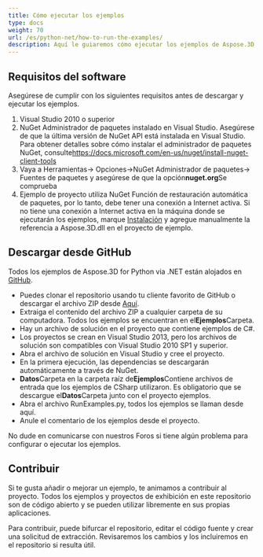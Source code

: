 ```yaml
---
title: Cómo ejecutar los ejemplos
type: docs
weight: 70
url: /es/python-net/how-to-run-the-examples/
description: Aquí le guiaremos cómo ejecutar los ejemplos de Aspose.3D for Python via .NET.
---
```

##  **Requisitos del software**
Asegúrese de cumplir con los siguientes requisitos antes de descargar y ejecutar los ejemplos.

1. Visual Studio 2010 o superior
1. NuGet Administrador de paquetes instalado en Visual Studio. Asegúrese de que la última versión de NuGet API está instalada en Visual Studio. Para obtener detalles sobre cómo instalar el administrador de paquetes NuGet, consulte<https://docs.microsoft.com/en-us/nuget/install-nuget-client-tools>
1. Vaya a Herramientas-> Opciones->NuGet Administrador de paquetes-> Fuentes de paquetes y asegúrese de que la opción**nuget.org**Se comprueba
1. Ejemplo de proyecto utiliza NuGet Función de restauración automática de paquetes, por lo tanto, debe tener una conexión a Internet activa. Si no tiene una conexión a Internet activa en la máquina donde se ejecutarán los ejemplos, marque [Instalación](/3d/es/python-net/installation/) y agregue manualmente la referencia a Aspose.3D.dll en el proyecto de ejemplo.
##  **Descargar desde GitHub**
Todos los ejemplos de Aspose.3D for Python via .NET están alojados en [GitHub](https://github.com/aspose-3d/Aspose.3D-for-.NET).

- Puedes clonar el repositorio usando tu cliente favorito de GitHub o descargar el archivo ZIP desde [Aquí](https://github.com/aspose-3d/Aspose.3D-for-.NET/archive/master.zip).
- Extraiga el contenido del archivo ZIP a cualquier carpeta de su computadora. Todos los ejemplos se encuentran en el**Ejemplos**Carpeta.
- Hay un archivo de solución en el proyecto que contiene ejemplos de C#.
- Los proyectos se crean en Visual Studio 2013, pero los archivos de solución son compatibles con Visual Studio 2010 SP1 y superior.
- Abra el archivo de solución en Visual Studio y cree el proyecto.
- En la primera ejecución, las dependencias se descargarán automáticamente a través de NuGet.
- **Datos**Carpeta en la carpeta raíz de**Ejemplos**Contiene archivos de entrada que los ejemplos de CSharp utilizaron. Es obligatorio que se descargue el**Datos**Carpeta junto con el proyecto ejemplos.
- Abra el archivo RunExamples.py, todos los ejemplos se llaman desde aquí.
- Anule el comentario de los ejemplos desde el proyecto.

No dude en comunicarse con nuestros Foros si tiene algún problema para configurar o ejecutar los ejemplos.
##  **Contribuir**
Si te gusta añadir o mejorar un ejemplo, te animamos a contribuir al proyecto. Todos los ejemplos y proyectos de exhibición en este repositorio son de código abierto y se pueden utilizar libremente en sus propias aplicaciones.

Para contribuir, puede bifurcar el repositorio, editar el código fuente y crear una solicitud de extracción. Revisaremos los cambios y los incluiremos en el repositorio si resulta útil.
